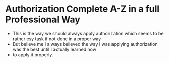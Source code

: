 # Authorization Complete A-Z in a full Professional Way

- This is the way we should always apply authorization which seems to be rather esy task if not done in a proper way
- But believe me I always believed the way I was applying authorization was the best until I actually learned how
- to apply it properly.